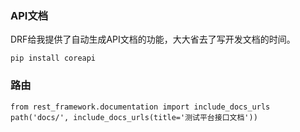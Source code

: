 ### API文档

DRF给我提供了自动生成API文档的功能，大大省去了写开发文档的时间。

```
pip install coreapi 
```

### 路由

```
from rest_framework.documentation import include_docs_urls
path('docs/', include_docs_urls(title='测试平台接口文档'))
```

